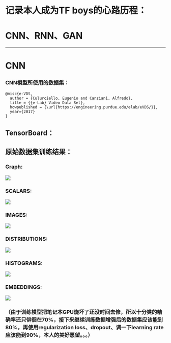 # 记录本人成为TF boys的心路历程：
# CNN、RNN、GAN

---
# CNN
### CNN模型所使用的数据集：
    @misc{e-VDS,
      author = {Culurciello, Eugenio and Canziani, Alfredo},
      title = {{e-Lab} Video Data Set},
      howpublished = {\url{https://engineering.purdue.edu/elab/eVDS/}},
      year={2017}
    }

## TensorBoard：
## 原始数据集训练结果：
### Graph:
![](https://i.imgur.com/SAVk6O5.png)

### SCALARS:
![](https://i.imgur.com/BYdLgiE.png)

### IMAGES:
![](https://i.imgur.com/cmLOn1r.png)

### DISTRIBUTIONS:
![](https://i.imgur.com/O9Usde0.png)

### HISTOGRAMS:
![](https://i.imgur.com/IvcLASj.png)

### EMBEDDINGS:
![](https://i.imgur.com/fAHgRl4.png)



### （由于训练模型把笔记本GPU烧坏了还没时间去修，所以十分类的精确率还只徘徊在70%，接下来继续训练数据增强后的数据集应该能到80%，再使用regularization loss、dropout、调一下learning rate应该能到90%，本人的美好愿望。。。）